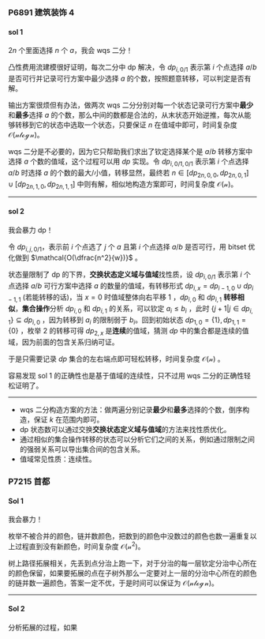 ### P6891 建筑装饰 4

#### sol 1

$2n$ 个里面选择 $n$ 个 $a$，我会 wqs 二分！

凸性费用流建模很好证明，每次二分中 dp 解决，令 $dp_{i,0/1}$ 表示第 $i$ 个点选择 $a/b$ 是否可行并记录可行方案中最少选择 $a$ 的个数，按照题意转移，可以判定是否有解。

输出方案很烦但有办法，做两次 wqs 二分分别对每一个状态记录可行方案中**最少**和**最多**选择 $a$ 的个数，那么中间的数都是合法的，从末状态开始逆推，每次从能够转移到它的状态中选取一个状态，只要保证 $n$ 在值域中即可，时间复杂度 $\mathcal{O(n\log n)}$。

wqs 二分是不必要的，因为它只帮助我们求出了钦定选择某个是 $a/b$ 转移方案中选择 $a$ 个数的值域，这个过程可以用 $dp$ 实现。令 $dp_{i,0/1,0/1}$ 表示第 $i$ 个点选择 $a/b$ 时选择 $a$ 的个数的最大/小值，转移显然，最终若 $n\in [dp_{2n,0,0},dp_{2n,0,1}] \cup [dp_{2n,1,0},dp_{2n,1,1}]$ 中则有解，相似地构造方案即可，时间复杂度 $\mathcal{O(n)}$。

---

#### sol 2

我会暴力 dp！

令 $dp_{i,j,0/1}$，表示前 $i$ 个点选了 $j$ 个 $a$ 且第 $i$ 个点选择 $a/b$ 是否可行，用 bitset 优化做到 $\mathcal{O(\dfrac{n^2}{w})}$ 。

状态量限制了 dp 的下界，**交换状态定义域与值域**找性质，设 $dp_{i,0/1}$ 表示第 $i$ 个点选择 $a/b$ 可行方案中选择 $a$ 的数量的值域，有转移形式 $dp_{i,x}=dp_{i-1,0} \cup dp_{i-1,1}$ (若能转移的话)，当 $x=0$ 时值域整体向右平移 $1$ ，$dp_{i,0}$ 和 $dp_{i,1}$ **转移相似**，**集合操作**分析 $dp_{i,0}$ 和 $dp_{i,1}$ 的关系，可以钦定 $a_{i}\le b_{i}$ ，此时 $\{j+1|j\in dp_{i,1}\} \subseteq dp_{i,0}$ ，因为转移到 $a_{i}$ 的限制弱于 $b_i$。回到初始状态 $dp_{1,0}=\{1\},dp_{1,1}=\{0\}$ ，枚举 2 的转移可得 $dp_{2,x}$ 是**连续**的值域，猜测 $dp$ 中的集合都是连续的值域，因为前面的包含关系归纳可证。

于是只需要记录 $dp$ 集合的左右端点即可轻松转移，时间复杂度 $\mathcal{O(n)}$ 。

容易发现 sol 1 的正确性也是基于值域的连续性，只不过用 wqs 二分的正确性轻松证明了。

---

* wqs 二分构造方案的方法：做两遍分别记录**最少**和**最多**选择的个数，倒序构造，保证 $k$ 在范围内即可。
* dp 状态数可以通过交换**交换状态定义域与值域**的方法来找性质优化。
* 通过相似的集合操作转移的状态可以分析它们之间的关系，例如通过限制之间的强弱关系可以导出集合间的包含关系。
* 值域常见性质：连续性。

### P7215 首都

#### Sol 1

我会暴力！

枚举不被合并的颜色，链并数颜色，把数到的颜色中没数过的颜色也数一遍重复以上过程直到没有新颜色，时间复杂度 $\mathcal{O(n^2)}$。

树上路径拓展相关，先丢到点分治上跑一下，对于分治的每一层钦定分治中心所在的颜色保留，如果要拓展的点在子树外那么一定要对上一层的分治中心所在的颜色的链并数一遍颜色，答案一定不优，于是时间可以保证为 $\mathcal{O(n\log n)}$。

---

#### Sol 2

分析拓展的过程，如果
